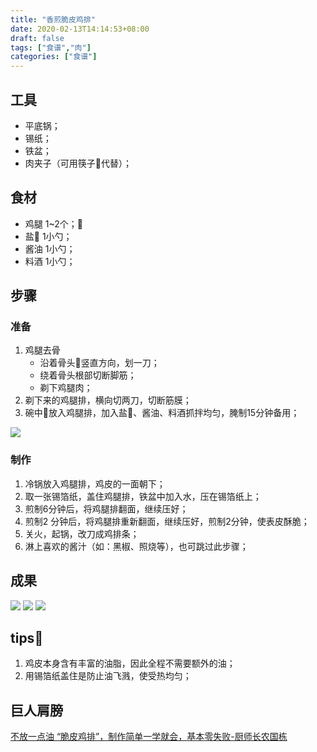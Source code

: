 ```yaml
---
title: "香煎脆皮鸡排"
date: 2020-02-13T14:14:53+08:00
draft: false
tags: ["食谱","肉"]
categories: ["食谱"]
---
```


## 工具

- 平底锅；
- 锡纸；
- 铁盆；
- 肉夹子（可用筷子🥢代替）；

## 食材

- 鸡腿 1~2个；🍗
- 盐🧂  1小勺；
- 酱油  1小勺；
- 料酒  1小勺；

## 步骤

### 准备

1. 鸡腿去骨
   - 沿着骨头🦴竖直方向，划一刀；
   - 绕着骨头根部切断脚筋；
   - 剃下鸡腿肉；
2. 剃下来的鸡腿排，横向切两刀，切断筋膜；
3. 碗中🥣放入鸡腿排，加入盐🧂、酱油、料酒抓拌均匀，腌制15分钟备用；

![](https://cdn.jsdelivr.net/gh/gknoone/pic-cloud/img/20200213145329.png)

### 制作

1. 冷锅放入鸡腿排，鸡皮的一面朝下；
2. 取一张锡箔纸，盖住鸡腿排，铁盆中加入水，压在锡箔纸上；
3. 煎制6分钟后，将鸡腿排翻面，继续压好；
4. 煎制2 分钟后，将鸡腿排重新翻面，继续压好，煎制2分钟，使表皮酥脆；
5. 关火，起锅，改刀成鸡排条；
6. 淋上喜欢的酱汁（如：黑椒、照烧等），也可跳过此步骤；



## 成果

![](https://cdn.jsdelivr.net/gh/gknoone/pic-cloud/img/20200213145414.png)
![](https://cdn.jsdelivr.net/gh/gknoone/pic-cloud/img/20200213145500.png)
![](https://cdn.jsdelivr.net/gh/gknoone/pic-cloud/img/20200213145534.png)

## tips📌

1. 鸡皮本身含有丰富的油脂，因此全程不需要额外的油；
2. 用锡箔纸盖住是防止油飞溅，使受热均匀；

## 巨人肩膀

[不放一点油 “脆皮鸡排”，制作简单一学就会，基本零失败-厨师长农国栋](https://www.bilibili.com/video/av59227037/)
